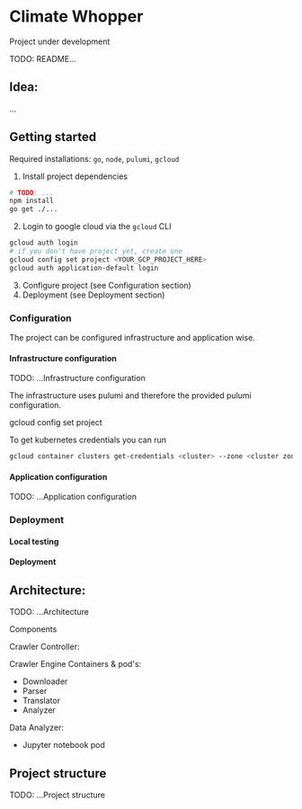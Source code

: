 # Climate Whopper

Project under development

TODO: README...

## Idea:

...

## Getting started

Required installations: `go`, `node`, `pulumi`, `gcloud`

1. Install project dependencies

```bash
# TODO: ...
npm install
go get ./...
```

2. Login to google cloud via the `gcloud` CLI

```bash
gcloud auth login
# if you don't have project yet, create one
gcloud config set project <YOUR_GCP_PROJECT_HERE>
gcloud auth application-default login
```

3. Configure project (see Configuration section)
4. Deployment (see Deployment section)

### Configuration

The project can be configured infrastructure and application wise.

#### Infrastructure configuration

TODO: ...Infrastructure configuration

The infrastructure uses pulumi and therefore the provided pulumi configuration.

gcloud config set project <GCP-PROJECT-ID>

To get kubernetes credentials you can run

```bash
gcloud container clusters get-credentials <cluster> --zone <cluster zone> --project <gcp project>
```

#### Application configuration

TODO: ...Application configuration
 
### Deployment

#### Local testing

#### Deployment

## Architecture:

TODO: ...Architecture

Components

Crawler Controller:

Crawler Engine Containers & pod's:

-   Downloader
-   Parser
-   Translator
-   Analyzer

Data Analyzer:

-   Jupyter notebook pod

## Project structure

TODO: ...Project structure

